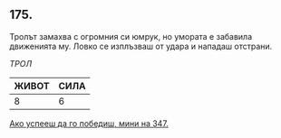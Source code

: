 ## 175.

Тролът замахва с огромния си юмрук, но умората е забавила
движенията му. Ловко се изплъзваш от удара и нападаш отстрани.

_ТРОЛ_

ЖИВОТ | СИЛА
--- | ---
8 | 6

[Ако успееш да го победиш, мини на 347.](./347)
